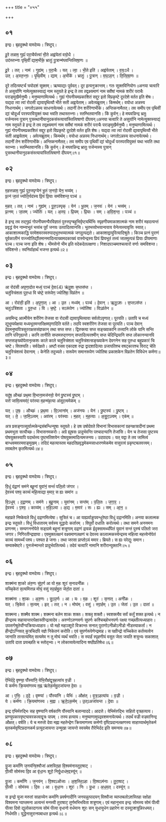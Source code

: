 +++
title = "०५५"

+++


## ०१
इन्द्रः। बृहदुक्थो वामदेव्यः। त्रिष्टुप्।

दू॒रे तन्नाम॒ गुह्यं॑ परा॒चैर्यत्त्वा॑ भी॒ते अह्व॑येतां वयो॒धै ।  
उद॑स्तभ्नाः पृथि॒वीं द्याम॒भीके॒ भ्रातुः॑ पु॒त्रान्म॑घवन्तित्विषा॒णः ॥

दू॒रे । तत् । नाम॑ । गुह्य॑म् । प॒रा॒चैः । यत् । त्वा॒ । भी॒ते इति॑ । अह्व॑येताम् । व॒यः॒ऽधै ।  
उत् । अ॒स्त॒भ्नाः॒ । पृ॒थि॒वीम् । द्याम् । अ॒भीके॑ । भ्रातुः॑ । पु॒त्रान् । म॒घ॒ऽव॒न् । ति॒त्वि॒षा॒णः ॥

दूरे तदित्यष्टर्चं त्रयोदशं सूक्तम्। ऋष्याद्याः पूर्ववत्। दूर इत्यनुक्रान्तम्। गतः सूक्तविनियोगः॥अनया चत्वारि ते असुर्याणि नामेत्युक्तस्याद्यं नाम स्तूयते हे इन्द्र ते तव तद्वक्ष्यमाणं नाम सर्वेषां नामकं शरीरं पराचैः पराङ्मुखैर्मनुष्यैः। मनुष्याणामित्यर्थः। गुह्यं गोपनीयमप्रकाशितं सद्दूर इतो विप्रकृष्टे दूरदेशे वर्तत इति शेषः। यद्यदा त्वा त्वां रोदसी द्यावापृथिव्यौ भीते सती अह्वयेताम्। अवेत्यब्रूताम्। किमर्थम्। वयोधा अन्नस्य निधानार्थम्। जगतोऽन्नस्य साधनायेत्यर्थः। तदानीं तेन शरीरेणाभीके। अन्तिकनामैतत्। तव समीप एव पृथिवीं द्यां चोदूर्ध्वं परस्परवियुक्तं यथा भवति तथास्तभ्नाः। स्तम्भितवानसि। किं कुर्वन्। हे मघवन्निन्द्र भ्रतुः पर्जन्यस्य पुत्रान् पुत्रस्थानीयानुदकसंस्त्यायांस्तित्विषाणो दीपयन्॥अनया चत्वारि ते असुर्यानि नामेत्युक्तस्याद्यं नाम स्तूयते हे इन्द्र ते तव तद्वक्ष्यमाणं नाम सर्वेषां नामकं शरीरं पराचैः पराङ्मुखैर्मनुष्यैः। मनुष्याणामित्यर्थः। गुह्यं गोपनीयमप्रकाशितं सद्दूर इतो विप्रकृष्टे दूरदेशे वर्तत इति शेषः। यद्यदा त्वा त्वां रोदसी द्यावापृथिव्यौ भीते सती आह्वयेताम् । अवेत्यब्रूताम्। किमर्थम्। वयोधा अन्नस्य निधानार्थम्। जगतोऽन्नस्य साधनायेत्यर्थः। तदानीं तेन शरीरेणाभीके। अन्तिकनामैतत्। तव समीप एव पृथिवीं द्यां चोदूर्ध्वं परस्परवियुक्तं यथा भवति तथा स्तभ्नाः। स्तम्भितवानसि। किं कुर्वन्। हे मघवन्निन्द्र भ्रातुः पर्जन्यस्य पुत्रान् पुत्रस्थानीयानुदकसंस्त्यायांस्तित्विषाणो दीपयन्॥१॥

## ०२
इन्द्रः। बृहदुक्थो वामदेव्यः। त्रिष्टुप्।

म॒हत्तन्नाम॒ गुह्यं॑ पुरु॒स्पृग्येन॑ भू॒तं ज॒नयो॒ येन॒ भव्य॑म् ।  
प्र॒त्नं जा॒तं ज्योति॒र्यद॑स्य प्रि॒यं प्रि॒याः सम॑विशन्त॒ पञ्च॑ ॥

म॒हत् । तत् । नाम॑ । गुह्य॑म् । पु॒रु॒ऽस्पृक् । येन॑ । भू॒तम् । ज॒नयः॑ । येन॑ । भव्य॑म् ।  
प्र॒त्नम् । जा॒तम् । ज्योतिः॑ । यत् । अ॒स्य॒ । प्रि॒यम् । प्रि॒याः । सम् । अ॒वि॒श॒न्त॒ । पञ्च॑ ॥

हे इन्द्र तव तद्गुह्यं गोपनीयमन्यैरविज्ञातं पुरुस्पृग्बहुभिर्वृष्ट्यर्थिभिः स्पृहणीयमाकाशात्मकं नाम शरीरं महदत्यन्तं प्रवृद्धं येन नाम्नाभूतं भव्यंच पूर्वं जनयः उत्पादितवानसि। भूतभव्योभयान्वयाय येनेत्यस्यावृत्तिः स्यात्। आकाशात्मकाद्धि परमेशवरस्वरुपाद्भुतभव्यात्मकं जगदुत्पद्यते। आकाशाद्वायुरित्यादिश्रुतेः। किञ्च प्रत्नं पुराणं पूर्वकालीनं यज्ज्योतिर्द्योतमानमादित्याख्यमदकाख्यं वास्येन्द्रस्य प्रियं प्रियभूतं तत्त्वं जातमुत्पन्नं प्रियाः प्रीयमाणाः पञ्च। पञ्च जना इति शेषः। भीमसेनो भीम इति वदेकदेतलक्षणा। निशादपञ्चमाश्चत्वारो वर्णाः समविशन्त। संविशन्ते। स्वनिर्वाहार्थं भजन्त इत्यर्थः॥२॥

## ०३
इन्द्रः। बृहदुक्थो वामदेव्यः। त्रिष्टुप्।

आ रोद॑सी अपृणा॒दोत मध्यं॒ पञ्च॑ दे॒वा{4} ऋ॑तु॒शः स॒प्तस॑प्त ।  
चतु॑स्त्रिंशता पुरु॒धा वि च॑ष्टे॒ सरू॑पेण॒ ज्योति॑षा॒ विव्र॑तेन ॥

आ । रोद॑सी॒ इति॑ । अ॒पृ॒णा॒त् । आ । उ॒त । मध्य॑म् । पञ्च॑ । दे॒वान् । ऋ॒तु॒ऽशः । स॒प्तऽस॑प्त ।  
चतुः॑ऽत्रिंशता । पु॒रु॒धा । वि । च॒ष्टे॒ । सऽरू॑पेण । ज्योति॑षा । विऽव्र॑तेन ॥

अयमिन्द्र आत्मीयेन शरीरेण तेजसा वा रोदसी द्यावापृथिव्यावा सर्वतोऽपृणात्। पूरयति। उतापि च मध्यं द्युभूम्यपेक्षया मध्यभूतमन्तरिक्षमपृणादिति वर्तते। तदपि स्वशरीरेण तेजसा वा पूरयति। पञ्च देवान् देवमनुष्यपित्रसुरराक्षससंज्ञकान् तथा सप्त सप्त। द्विरुक्त्या सप्त सङ्ख्याकानि तत्त्वानि लोके यानि सन्ति तानि परिगृह्यन्ते। कानि तानीति सप्तमरुद्गणान् सप्तादित्यरश्मीन् सप्त चेदिन्द्रियानि सप्त लोकानन्यानपि सप्तसङ्ख्योपेतानृत्कशः काले काले चतुस्त्रिंशता चतुस्त्रिंशत्सङ्ख्याकेन देवगनेन सह पुरुधा बहुप्रकारं चि चष्टे। विपश्यति। सर्वदेक्षते। अष्टौ वसव एकादश रुद्रा द्वादशादित्याः प्रजापतिश्च वषट्कारश्च विराट् चेति चतुस्त्रिंशत्त्वं देवानाम् । केनेति तदुच्यते। सरूपेण समानरूपेण ज्योतिषा प्रकाशकेन विव्रतेन विविधेन कर्मणा॥३॥

## ०४
इन्द्रः। बृहदुक्थो वामदेव्यः। त्रिष्टुप्।

यदु॑ष॒ औच्छः॑ प्रथ॒मा वि॒भाना॒मज॑नयो॒ येन॑ पु॒ष्टस्य॑ पु॒ष्टम् ।  
यत्ते॑ जामि॒त्वमव॑रं॒ पर॑स्या म॒हन्म॑ह॒त्या अ॑सुर॒त्वमेक॑म् ॥

यत् । उ॒षः॒ । औच्छः॑ । प्र॒थ॒मा । वि॒ऽभाना॑म् । अज॑नयः । येन॑ । पु॒ष्टस्य॑ । पु॒ष्टम् ।  
यत् । ते॒ । जा॒मि॒ऽत्वम् । अव॑रम् । पर॑स्याः । म॒हत् । म॒ह॒त्याः । अ॒सु॒र॒ऽत्वम् । एक॑म् ॥

अत्र प्रसङ्गात्सूर्यात्मकेन्द्रसंबन्धिन्युषाः स्तूयते। हे उष उषोदेवते विभानां विभासकानां ग्रहनक्षत्रादीनां प्रथमा प्रथमभुता सत्यौच्छः। विभासनमकरोः। अग्रे ह्युषसः प्रादुर्भवन्ति पश्चादन्यानि तेजांसि। येन च तेजसा पुष्टस्य पोषयुक्तस्यापि पदार्थस्य पुष्टमतिशयेन पोषयुक्तमादित्यमजनयः। उदपादयः। यत् यद्वा ते तव जामित्वं बान्धवमवरमवाङ्मुखम्। तदिदं महत्यास्तव महदतिप्रवृद्धमेकमसाधारणमेकमेव वासुरत्वं प्रकृष्टबलवत्त्वम्। तवबलेन कृतमित्यर्थः॥४॥

## ०५
इन्द्रः। बृहदुक्थो वामदेव्यः। त्रिष्टुप्।

वि॒धुं द॑द्रा॒णं सम॑ने बहू॒नां युवा॑नं॒ सन्तं॑ पलि॒तो ज॑गार ।  
दे॒वस्य॑ पश्य॒ काव्यं॑ महि॒त्वाद्या म॒मार॒ स ह्यः समा॑न ॥

वि॒ऽधुम् । द॒द्रा॒णम् । सम॑ने । ब॒हू॒नाम् । युवा॑नम् । सन्त॑म् । प॒लि॒तः । ज॒गा॒र॒ ।  
दे॒वस्य॑ । प॒श्य॒ । काव्य॑म् । म॒हि॒ऽत्वा । अ॒द्य । म॒मार॑ । सः । ह्यः । सम् । आ॒न॒ ॥

महाव्रते निष्केवले विधुं दद्राणमित्येषा। सुत्रितं च। आ याह्यर्वाङुपवन्धुरेष्ठा विधुं दद्रानमिति। अनया कलात्मक इन्द्रः स्तूयते। विधुं विधातारम् सर्वस्य युद्धादेः कर्तारम् । विपूर्वो दधातिः करोत्यर्थः। तथा समने अननमनः प्राणनम्। सम्यगननोपेते सङ्ग्रामे बहूनां शत्रूणाम् दद्राणं द्रावकं ईदृक्सामर्थ्योपेतं युवानं सन्तं पुरुषं पलितो जरा जगार। निगिरतीन्द्राज्ञया। एवमुक्तलक्षनं वक्ष्यमाणलक्षणं च देवस्य कालात्मकस्येन्द्रस्य महित्वा महत्त्वेनोपेतं काव्यं सामर्थ्यं पश्य। पश्यत हे जनाः। तथा जरसा प्राप्तोऽयं ममार। म्रियते। स ह्यः परेद्युः समान। सम्यक्चेष्टरे। पुनर्जन्मान्तरे प्रादुर्भवतित्यर्थः। तदेवं चत्वारि नामानि शरीरान्युक्तानि॥५॥

## ०६
इन्द्रः। बृहदुक्थो वामदेव्यः। त्रिष्टुप्।

शाक्म॑ना शा॒को अ॑रु॒णः सु॑प॒र्ण आ यो म॒हः शूरः॑ स॒नादनी॑ळः ।  
यच्चि॒केत॑ स॒त्यमित्तन्न मोघं॒ वसु॑ स्पा॒र्हमु॒त जेतो॒त दाता॑ ॥

शाक्म॑ना । शा॒कः । अ॒रु॒णः । सु॒ऽप॒र्णः । आ । यः । म॒हः । शूरः॑ । स॒नात् । अनी॑ळः ।  
यत् । चि॒केत॑ । स॒त्यम् । इत् । तत् । न । मोघ॑म् । वसु॑ । स्पा॒र्हम् । उ॒त । जेता॑ । उ॒त । दाता॑ ॥

शाक्मना। शक्मैव शाक्म। शक्मना बलेन शाकः शक्तः। शक्लृ शक्तौ। स्वशक्त्यैव सर्वं कर्तुं शक्त इत्यर्थः। न हीन्द्रस्य सहायान्तरापेक्षास्तीन्द्रत्वादेव। अरुणोऽरुणवर्णः सुपर्णः कश्चिच्छोभनपर्णः पक्ष्या गच्छतीत्यध्याहारः। उपसर्गश्रुतेर्योग्यक्रियाध्याहारः। यो महो महाञ्शूरो विक्रान्तः सनात् पुराणोऽनीळोऽनीडो नीडस्याकर्ता। न हीन्द्रोऽग्निवत् कुत्रचिदपि यज्ञे निकेतनं करोति। एवं सुपर्णरूपेणेन्द्रमाह। स पक्षीन्द्रो यच्चिकेत कर्तव्यत्वेन जानाति तत्सत्यमित् सत्यमेव न तु मोघं व्यर्थं भवति। स स्पार्हं स्पृहणीयं वसुत जेता जयति शत्रुभ्यः सकाशात् उतापि दाता प्रयच्छति च स्तोतृभ्यः। न लोकाव्ययेत्यादिना षष्ठीप्रतिषेधः॥६॥

## ०७
इन्द्रः। बृहदुक्थो वामदेव्यः। त्रिष्टुप्।

ऐभि॑र्ददे॒ वृष्ण्या॒ पौंस्या॑नि॒ येभि॒रौक्ष॑द्वृत्र॒हत्या॑य व॒ज्री ।  
ये कर्म॑णः क्रि॒यमा॑णस्य म॒ह्न ऋ॑तेक॒र्ममु॒दजा॑यन्त दे॒वाः ॥

आ । ए॒भिः॒ । द॒दे॒ । वृष्ण्या॑ । पौंस्या॑नि । येभिः॑ । औक्ष॑त् । वृ॒त्र॒ऽहत्या॑य । व॒ज्री ।  
ये । कर्म॑णः । क्रि॒यमा॑णस्य । म॒ह्ना । ऋ॒ते॒ऽक॒र्मम् । उ॒त्ऽअजा॑यन्त । दे॒वाः ॥

इन्द्र एभिर्मरुद्भिः सह वृष्ण्यानि वर्षकाणि पौंस्यानि बलान्याददे। आदत्ते। येभिर्मरुद्भिः सहितो वृत्रहत्याय। प्राण्युपकारवृष्ट्यावरकत्वाद्वृत्रः पापम् । तस्य हत्याय। मनुष्याणामुपद्रवशमनायेत्यर्थः। तदर्थं वज्री वज्रवानिन्द्र औक्षत्। वर्षति। ये च मरुतो देवा मह्ना महतेन्द्रेण क्रियमाणस्य कर्मणो वृष्टिप्रदानलक्षणस्य साहाय्यार्थमृतेकर्म मृतकर्मवृष्टिप्रदानकर्म प्रत्युदजायन्त उन्मुखा जायन्ते स्वयमेव तैरेभिर्दद इति समन्वयः॥७॥

## ०८
इन्द्रः। बृहदुक्थो वामदेव्यः। त्रिष्टुप्।

यु॒जा कर्मा॑णि ज॒नय॑न्वि॒श्वौजा॑ अशस्ति॒हा वि॒श्वम॑नास्तुरा॒षाट् ।  
पी॒त्वी सोम॑स्य दि॒व आ वृ॑धा॒नः शूरो॒ निर्यु॒धाध॑म॒द्दस्यू॑न् ॥

यु॒जा । कर्मा॑णि । ज॒नय॑न् । वि॒श्वऽओ॑जाः । अ॒श॒स्ति॒ऽहा । वि॒श्वऽम॑नाः । तु॒रा॒षाट् ।  
पी॒त्वी । सोम॑स्य । दि॒वः । आ । वृ॒धा॒नः । शूरः॑ । निः । यु॒धा । अ॒ध॒म॒त् । दस्यू॑न् ॥

स इन्द्रो युजा मरुतां साहाय्येन कर्माणि प्रवर्षणादीनि जनयन्नुत्पादयन् विश्वौजा व्याप्तबलोऽशस्तिहा रक्षोहा विश्वमना प्याप्तमना अत्यन्तं मनस्वी तुराषाट् तूर्णमभिभविता शत्रूणाम्। एवं महानुभाव इन्द्रः सोमस्य सोमं पीत्वी पीत्वा दिवो द्युलोकादागत्य सोमं पीत्वा वृधानो वर्धमानः शूरः सन् युधायुधेन प्रहारेण वा दस्यूञ्शत्रून्निरधमत्। निर्धमति। युद्धेनासुरानपबाधत इत्यर्थः॥८॥